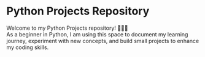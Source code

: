 # Python Projects Repository

Welcome to my Python Projects repository! 👨‍💻🚀  
As a beginner in Python, I am using this space to document my learning journey, experiment with new concepts, and build small projects to enhance my coding skills.  
